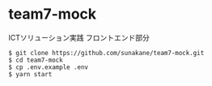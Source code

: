 # team7-mock
ICTソリューション実践 フロントエンド部分

```
$ git clone https://github.com/sunakane/team7-mock.git
$ cd team7-mock
$ cp .env.example .env
$ yarn start
```
